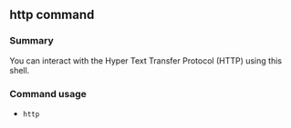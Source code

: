## http command

### Summary

You can interact with the Hyper Text Transfer Protocol (HTTP) using this shell.

### Command usage

* `http`
